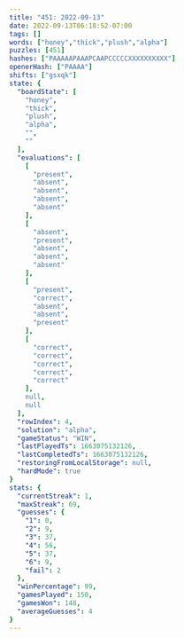```yaml
---
title: "451: 2022-09-13"
date: 2022-09-13T06:18:52-07:00
tags: []
words: ["honey","thick","plush","alpha"]
puzzles: [451]
hashes: ["PAAAAAPAAAPCAAPCCCCCXXXXXXXXXX"]
openerHash: ["PAAAA"]
shifts: ["gsxqk"]
state: {
  "boardState": [
    "honey",
    "thick",
    "plush",
    "alpha",
    "",
    ""
  ],
  "evaluations": [
    [
      "present",
      "absent",
      "absent",
      "absent",
      "absent"
    ],
    [
      "absent",
      "present",
      "absent",
      "absent",
      "absent"
    ],
    [
      "present",
      "correct",
      "absent",
      "absent",
      "present"
    ],
    [
      "correct",
      "correct",
      "correct",
      "correct",
      "correct"
    ],
    null,
    null
  ],
  "rowIndex": 4,
  "solution": "alpha",
  "gameStatus": "WIN",
  "lastPlayedTs": 1663075132126,
  "lastCompletedTs": 1663075132126,
  "restoringFromLocalStorage": null,
  "hardMode": true
}
stats: {
  "currentStreak": 1,
  "maxStreak": 69,
  "guesses": {
    "1": 0,
    "2": 9,
    "3": 37,
    "4": 56,
    "5": 37,
    "6": 9,
    "fail": 2
  },
  "winPercentage": 99,
  "gamesPlayed": 150,
  "gamesWon": 148,
  "averageGuesses": 4
}
---
```


<!-- more -->
